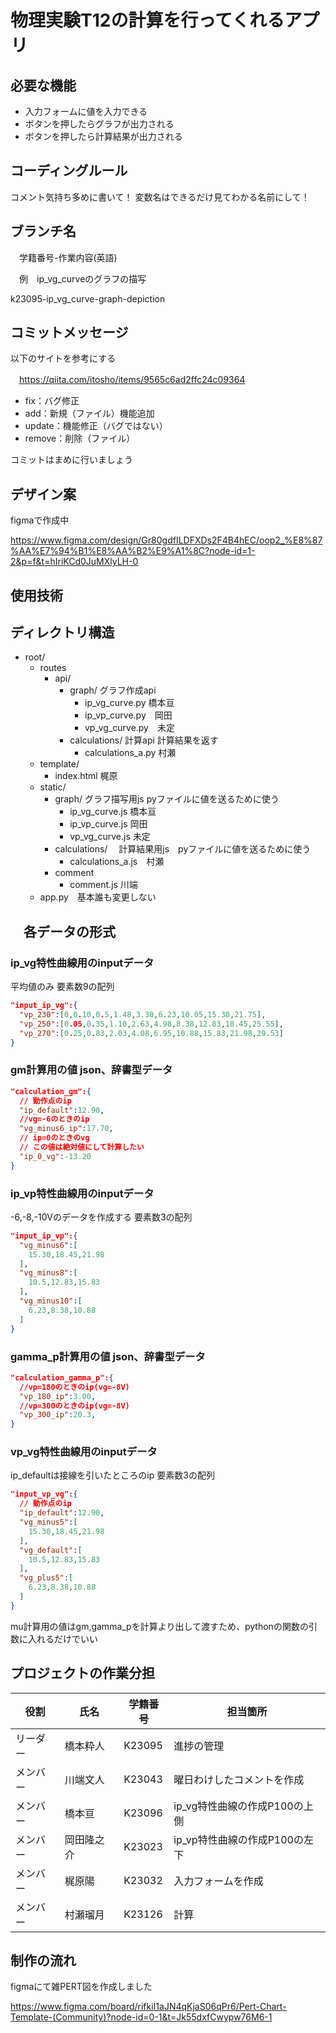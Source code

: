 # 物理実験T12の計算を行ってくれるアプリ

## 必要な機能
- 入力フォームに値を入力できる
- ボタンを押したらグラフが出力される
- ボタンを押したら計算結果が出力される

## コーディングルール

 コメント気持ち多めに書いて！
 変数名はできるだけ見てわかる名前にして！

## ブランチ名
　学籍番号-作業内容(英語) 
 
　例　ip_vg_curveのグラフの描写
 
  k23095-ip_vg_curve-graph-depiction

## コミットメッセージ

 以下のサイトを参考にする
 
　<https://qiita.com/itosho/items/9565c6ad2ffc24c09364>

- fix：バグ修正
- add：新規（ファイル）機能追加
- update：機能修正（バグではない）
- remove：削除（ファイル）

コミットはまめに行いましょう
 
## デザイン案

figmaで作成中

<https://www.figma.com/design/Gr80gdfILDFXDs2F4B4hEC/oop2_%E8%87%AA%E7%94%B1%E8%AA%B2%E9%A1%8C?node-id=1-2&p=f&t=hIriKCd0JuMXlyLH-0>

## 使用技術

## ディレクトリ構造

- root/
  - routes
    - api/
      - graph/
      グラフ作成api
        - ip_vg_curve.py 橋本亘
        - ip_vp_curve.py　岡田
        - vp_vg_curve.py　未定
      - calculations/
        計算api 計算結果を返す
        - calculations_a.py 村瀬
  - template/
    - index.html 梶原
  - static/
    - graph/
      グラフ描写用js pyファイルに値を送るために使う
      - ip_vg_curve.js 橋本亘
      - ip_vp_curve.js 岡田
      - vp_vg_curve.js 未定
    - calculations/
    　計算結果用js　pyファイルに値を送るために使う
      - calculations_a.js　村瀬
    - comment
      - comment.js 川端
  - app.py　基本誰も変更しない

## 　各データの形式

  ### ip_vg特性曲線用のinputデータ
  平均値のみ 要素数9の配列

  ```json
  "input_ip_vg":{
    "vp_230":[0,0.10,0.5,1.48,3.30,6.23,10.05,15.30,21.75],
    "vp_250":[0.05,0.35,1.10,2.63,4.98,8.38,12.83,18.45,25.55],
    "vp_270":[0.25,0.83,2.03,4.08,6.95,10.88,15.83,21.98,29.53]
  }
  ```

  ### gm計算用の値 json、辞書型データ
  
  ```json
  "calculation_gm":{
    // 動作点のip
    "ip_default":12.90,
    //vg=-6のときのip
    "vg_minus6_ip":17.70,
    // ip=0のときのvg
    // この値は絶対値にして計算したい
    "ip_0_vg":-13.20
  }  
  ```

### ip_vp特性曲線用のinputデータ
 
  -6,-8,-10Vのデータを作成する
  要素数3の配列

  ```json
  "input_ip_vp":{
    "vg_minus6":[
      15.30,18.45,21.98
    ],
    "vg_minus8":[
      10.5,12.83,15.83
    ],
    "vg_minus10":[
      6.23,8.38,10.88
    ]
  }  
  ```

  ### gamma_p計算用の値 json、辞書型データ
  
  ```json
  "calculation_gamma_p":{
    //vp=180のときのip(vg=-8V)
    "vp_180_ip":3.00,
    //vp=300のときのip(vg=-8V)
    "vp_300_ip":20.3,
  }  
  ```

  ### vp_vg特性曲線用のinputデータ
  
  ip_defaultは接線を引いたところのip
  要素数3の配列

  ```json
  "input_vp_vg":{
    // 動作点のip
    "ip_default":12.90,
    "vg_minus5":[
      15.30,18.45,21.98
    ],
    "vg_default":[
      10.5,12.83,15.83
    ],
    "vg_plus5":[
      6.23,8.38,10.88
    ]
  }  
  ```

  mu計算用の値はgm,gamma_pを計算より出して渡すため、pythonの関数の引数に入れるだけでいい

## プロジェクトの作業分担

| 役割     | 氏名       | 学籍番号 | 担当箇所                      |
| -------- | ---------- | -------- | ----------------------------- |
| リーダー | 橋本粋人   | K23095   | 進捗の管理                    |
| メンバー | 川端文人   | K23043   | 曜日わけしたコメントを作成    |
| メンバー | 橋本亘     | K23096   | ip_vg特性曲線の作成P100の上側 |
| メンバー | 岡田隆之介 | K23023   | ip_vp特性曲線の作成P100の左下 |
| メンバー | 梶原陽     | K23032   | 入力フォームを作成            |
| メンバー | 村瀬瑠月   | K23126   | 計算                          |

## 制作の流れ

figmaにて雑PERT図を作成しました

<https://www.figma.com/board/rifkiI1aJN4qKjaS06qPr6/Pert-Chart-Template-(Community)?node-id=0-1&t=Jk55dxfCwypw76M6-1>
